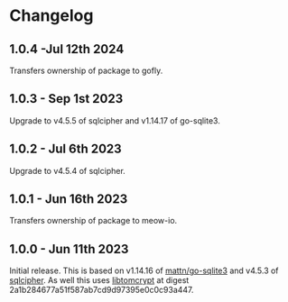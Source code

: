 # Changelog

## 1.0.4 -Jul 12th 2024
Transfers ownership of package to gofly.

## 1.0.3 - Sep 1st 2023

Upgrade to v4.5.5 of sqlcipher and v1.14.17 of go-sqlite3.

## 1.0.2 - Jul 6th 2023

Upgrade to v4.5.4 of sqlcipher.

## 1.0.1 - Jun 16th 2023

Transfers ownership of package to meow-io.

## 1.0.0 - Jun 11th 2023

Initial release. This is based on v1.14.16 of [mattn/go-sqlite3](https://github.com/mattn/go-sqlite3) and v4.5.3 of [sqlcipher](https://www.zetetic.net/sqlcipher/). As well this uses [libtomcrypt](https://github.com/libtom/libtomcrypt) at digest 2a1b284677a51f587ab7cd9d97395e0c0c93a447.

